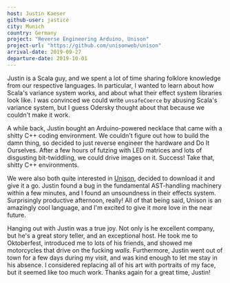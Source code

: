 ```yaml
---
host: Justin Kaeser
github-user: jastice
city: Munich
country: Germany
project: "Reverse Engineering Arduino, Unison"
project-url: "https://github.com/unisonweb/unison"
arrival-date: 2019-09-27
departure-date: 2019-10-01
---
```


Justin is a Scala guy, and we spent a lot of time sharing folklore knowledge
from our respective languages. In particular, I wanted to learn about how
Scala's variance system works, and about what their effect system libraries look
like. I was convinced we could write `unsafeCoerce` by abusing Scala's variance
system, but I guess Odersky thought about that because we couldn't make it work.

A while back, Justin bought an Arduino-powered necklace that came with a shitty
C++ coding environment. We couldn't figure out how to build the damn thing, so
decided to just reverse engineer the hardware and Do It Ourselves. After a few
hours of futzing with LED matrices and lots of disgusting bit-twiddling, we
could drive images on it. Success! Take that, shitty C++ environments.

We were also both quite interested in [Unison][unison], decided to download it
and give it a go. Justin found a bug in the fundamental AST-handling machinery
within a few minutes, and I found an unsoundness in their effects system.
Surprisingly productive afternoon, really! All of that being said, Unison is an
amazingly cool language, and I'm excited to give it more love in the near
future.

[unison]: https://www.unisonweb.org/

Hanging out with Justin was a true joy. Not only is he excellent company, but
he's a great story teller, and an exceptional host. He took me to Oktoberfest,
introduced me to lots of his friends, and showed me motorcycles that drive on
the fucking *walls.* Furthermore, Justin went out of town for a few days during
my visit, and was kind enough to let me stay in his absence. I considered
replacing all of his art with portraits of my face, but it seemed like too much
work. Thanks again for a great time, Justin!

